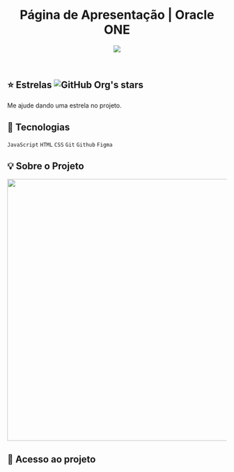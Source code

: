 <h1 align="center">Página de Apresentação | Oracle ONE</h1>

<p align="center">
<img loading="lazy" src="http://img.shields.io/static/v1?label=STATUS&message=EM%20DESENVOLVIMENTO&color=GREEN&style=for-the-badge"/>
</p>

<br>

## ⭐ Estrelas ![GitHub Org's stars](https://img.shields.io/github/stars/raypher)

 Me ajude dando uma estrela no projeto.

## 🚀 Tecnologias

`JavaScript` 
`HTML`
`CSS`
`Git`
`Github`
`Figma`

## 💡 Sobre o Projeto

<p align="center" >
     <img width="600" heigth="600" src="">
</p>

## 📁 Acesso ao projeto
